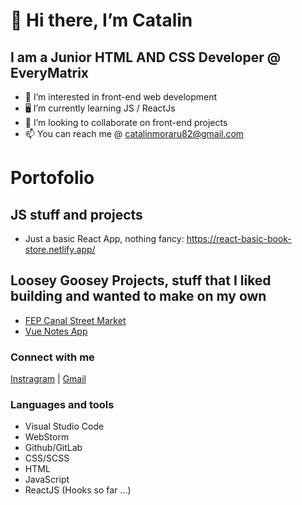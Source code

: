 # 👋 Hi there, I’m Catalin

## I am a Junior HTML AND CSS Developer @ EveryMatrix
- 👀 I’m interested in front-end web development
- 🖥️ I’m currently learning JS / ReactJs
- 💞️ I’m looking to collaborate on front-end projects
- 📫 You can reach me @ catalinmoraru82@gmail.com

# Portofolio

## JS stuff and projects
- Just a basic React App, nothing fancy: https://react-basic-book-store.netlify.app/

## Loosey Goosey Projects, stuff that I liked building and wanted to make on my own
- [FEP Canal Street Market](https://fep-calnal-street-market.vercel.app/)
- [Vue Notes App](https://noteballs-653bc.web.app/#/auth)

### Connect with me
[Instragram](https://www.instagram.com/catmo.dev/) | [Gmail](catalinmoraru82@gmail.com)

### Languages and tools
- Visual Studio Code
- WebStorm
- Github/GitLab
- CSS/SCSS
- HTML
- JavaScript
- ReactJS (Hooks so far ...)

<!---
catalinmoraru82/catalinmoraru82 is a ✨ special ✨ repository because its `README.md` (this file) appears on your GitHub profile.
You can click the Preview link to take a look at your changes.
--->

